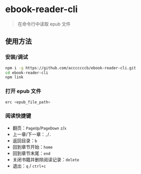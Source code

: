 # ebook-reader-cli

> 在命令行中读取 epub 文件

## 使用方法

### 安装/调试

```bash
npm i -g https://github.com/acccccccb/ebook-reader-cli.git
cd ebook-reader-cli
npm link
```

### 打开 epub 文件

```bash
erc <epub_file_path>
```

### 阅读快捷键

-   翻页：`PageUp`/`PageDown` `z`/`x`
-   上一章/下一章：`,`/`.`
-   返回目录：`b`
-   回到章节开始：`home`
-   回到章节末尾：`end`
-   关闭书籍并删除阅读记录：`delete`
-   退出：`q` / `ctrl+c`
